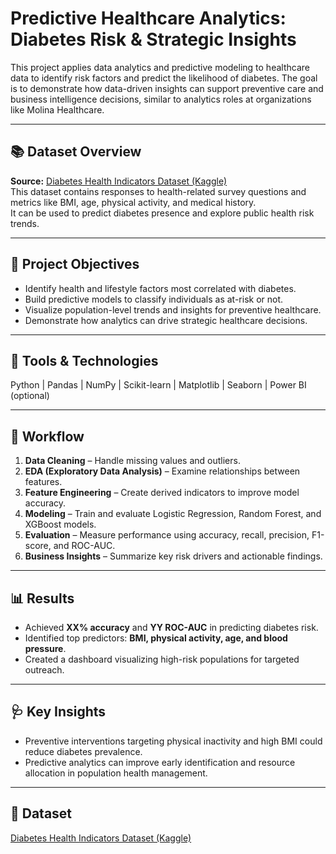 # Predictive Healthcare Analytics: Diabetes Risk & Strategic Insights

This project applies data analytics and predictive modeling to healthcare data to identify risk factors and predict the likelihood of diabetes. The goal is to demonstrate how data-driven insights can support preventive care and business intelligence decisions, similar to analytics roles at organizations like Molina Healthcare.

---

## 📚 Dataset Overview
**Source:** [Diabetes Health Indicators Dataset (Kaggle)](https://www.kaggle.com/datasets/alexteboul/diabetes-health-indicators-dataset)  
This dataset contains responses to health-related survey questions and metrics like BMI, age, physical activity, and medical history.  
It can be used to predict diabetes presence and explore public health risk trends.

---

## 🎯 Project Objectives
- Identify health and lifestyle factors most correlated with diabetes.  
- Build predictive models to classify individuals as at-risk or not.  
- Visualize population-level trends and insights for preventive healthcare.  
- Demonstrate how analytics can drive strategic healthcare decisions.

---

## 🧰 Tools & Technologies
Python | Pandas | NumPy | Scikit-learn | Matplotlib | Seaborn | Power BI (optional)

---

## 🧭 Workflow
1. **Data Cleaning** – Handle missing values and outliers.  
2. **EDA (Exploratory Data Analysis)** – Examine relationships between features.  
3. **Feature Engineering** – Create derived indicators to improve model accuracy.  
4. **Modeling** – Train and evaluate Logistic Regression, Random Forest, and XGBoost models.  
5. **Evaluation** – Measure performance using accuracy, recall, precision, F1-score, and ROC-AUC.  
6. **Business Insights** – Summarize key risk drivers and actionable findings.

---

## 📊 Results
- Achieved **XX% accuracy** and **YY ROC-AUC** in predicting diabetes risk.  
- Identified top predictors: **BMI, physical activity, age, and blood pressure**.  
- Created a dashboard visualizing high-risk populations for targeted outreach.

---

## 🩺 Key Insights
- Preventive interventions targeting physical inactivity and high BMI could reduce diabetes prevalence.  
- Predictive analytics can improve early identification and resource allocation in population health management.

---

## 📁 Dataset
[Diabetes Health Indicators Dataset (Kaggle)](https://www.kaggle.com/datasets/alexteboul/diabetes-health-indicators-dataset)
